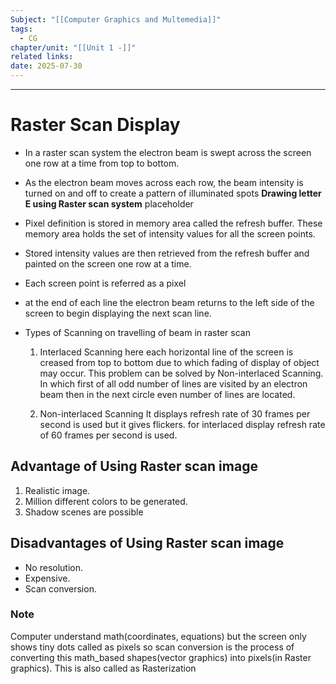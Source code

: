 ```yaml
---
Subject: "[[Computer Graphics and Multemedia]]"
tags:
  - CG
chapter/unit: "[[Unit 1 -]]"
related links: 
date: 2025-07-30
---
```


---

# Raster Scan Display

- In a raster scan system the electron beam is swept across the screen one row at a time from top to bottom. 
- As the electron beam moves across each row, the beam intensity is turned on and off to create a pattern of illuminated spots 
**Drawing letter E using Raster scan system**
placeholder

- Pixel definition is stored in memory area called the refresh buffer. These memory area holds the set of intensity values for all the screen points. 
- Stored intensity values are then retrieved from the refresh buffer and painted on the screen one row at a time.
- Each screen point is referred as a pixel 
- at the end of each line the electron beam returns to the left side of the screen to begin displaying the next scan line.
- Types of Scanning on travelling of beam in raster scan
	1. Interlaced Scanning
		here each horizontal line of the screen is creased from top to bottom due to which fading of display of object may occur.
		This problem can be solved by Non-interlaced Scanning. In which first of all odd number of lines are visited by an electron beam then in the next circle even number of lines are located.
		
	2. Non-interlaced Scanning
		It displays refresh rate of 30 frames per second is used but it gives flickers. for interlaced display refresh rate of 60 frames per second is used.

## Advantage of Using Raster scan image
1. Realistic image.
2. Million different colors to be generated.
3. Shadow scenes are possible

## Disadvantages of Using Raster scan image
- No resolution.
- Expensive.
- Scan conversion.


### Note
Computer understand math(coordinates, equations) but the screen only shows tiny dots called as pixels so scan conversion is the process of converting this math_based shapes(vector graphics) into pixels(in Raster graphics). This is also called as Rasterization